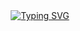 
<div align="center">
<a href="https://git.io/typing-svg"><img src="https://readme-typing-svg.herokuapp.com?font=Fira+Code&pause=1000&color=AFF7B5&center=true&vCenter=true&random=false&width=435&lines=Hello!+I+am+Hanna.;Computing+%26+Data+Analytics+Student" alt="Typing SVG" /></a>
</div>
